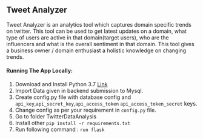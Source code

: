 <h2>Tweet Analyzer</h2>

Tweet Analyzer is an analytics tool which captures domain specific trends on twitter.
This tool can be used to get latest updates on a domain, what type of users are active in that domain(target users),
who are the influencers and what is the overall sentiment in that domain.
This tool gives a business owner / domain enthusiast a holistic knowledge on changing trends.



<h4>Running The App Locally:</h4>

1. Download and Install Python 3.7 [Link](https://www.python.org/downloads/)
2. Import Data given in backend submission to Mysql. 
3. Create config.py file with database config and  `api_key`,`api_secret_key`,`api_access_token`
`api_access_token_secret` keys.
3. Change config as per your requirement in `config.py` file.
4. Go to folder TwitterDataAnalysis
5. Install other  `pip install -r requirements.txt`
6. Run following command : `run flask`
